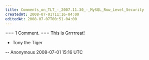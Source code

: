 ```yaml
---
title: Comments_on_TLT_-_2007.11.30_-_MySQL_Row_Level_Security
createdAt: 2008-07-01T11:16-04:00
editedAt: 2008-07-07T00:51-04:00
---
```


=== 1 Comment. ===
This is Grrrrreat!

- Tony the Tiger

-- Anonymous 2008-07-01 15:16 UTC


